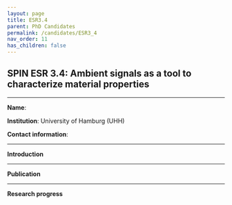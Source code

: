 ```yaml
---
layout: page
title: ESR3.4
parent: PhD Candidates
permalink: /candidates/ESR3_4
nav_order: 11
has_children: false
---
```


## SPIN ESR 3.4: Ambient signals as a tool to characterize material properties

---
__Name__:          

__Institution__: University of Hamburg (UHH)

__Contact information__: 

---
__Introduction__


---
__Publication__


---
__Research progress__




